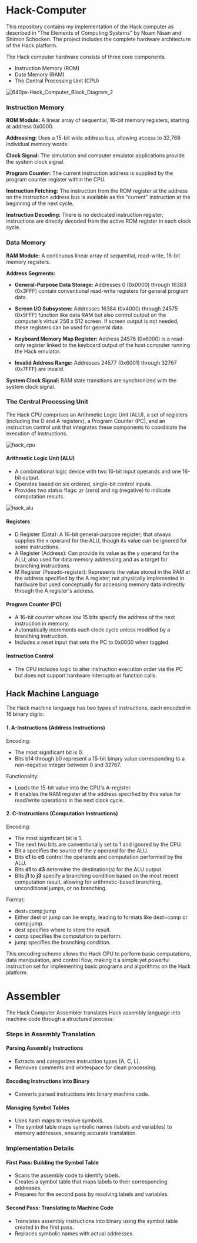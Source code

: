 # Hack-Computer
This repository contains my implementation of the Hack computer as described in "The Elements of Computing Systems" by Noam Nisan and Shimon Schocken. The project includes the complete hardware architecture of the Hack platform.

The Hack computer hardware consists of three core components.
- Instruction Memory (ROM)
- Date Memory (RAM)
- The Central Processing Unit (CPU)

![640px-Hack_Computer_Block_Diagram_2](https://github.com/user-attachments/assets/08b333db-e854-4882-a6da-1107779323c3)


### Instruction Memory
**ROM Module:** A linear array of sequential, 16-bit memory registers, starting at address 0x0000. 

**Addressing:** Uses a 15-bit wide address bus, allowing access to 32,768 individual memory words.
 
**Clock Signal:** The simulation and computer emulator applications provide the system clock signal.

**Program Counter:** The current instruction address is supplied by the program counter register within the CPU.

**Instruction Fetching:** The instruction from the ROM register at the address on the instruction address bus is available as the "current" instruction at the beginning of the next cycle.

**Instruction Decoding:** There is no dedicated instruction register; instructions are directly decoded from the active ROM register in each clock cycle.

### Data Memory

**RAM Module:** A continuous linear array of sequential, read-write, 16-bit memory registers.

**Address Segments:**

- **General-Purpose Data Storage:** Addresses 0 (0x0000) through 16383 (0x3FFF) contain conventional read-write registers for general program data.

- **Screen I/O Subsystem:** Addresses 16384 (0x4000) through 24575 (0x5FFF) function like data RAM but also control output on the computer’s virtual 256 x 512 screen. If screen output is not needed, these registers can be used for general data.

- **Keyboard Memory Map Register:** Address 24576 (0x6000) is a read-only register linked to the keyboard output of the host computer running the Hack emulator.

- **Invalid Address Range:** Addresses 24577 (0x6001) through 32767 (0x7FFF) are invalid.

**System Clock Signal:** RAM state transitions are synchronized with the system clock signal.

### The Central Processing Unit

The Hack CPU comprises an Arithmetic Logic Unit (ALU), a set of registers (including the D and A registers), a Program Counter (PC), and an instruction control unit that integrates these components to coordinate the execution of instructions.

![hack_cpu](https://github.com/user-attachments/assets/01bd7f15-5177-4717-842a-f7a4123e27c0)

#### Arithmetic Logic Unit (ALU)
- A combinational logic device with two 16-bit input operands and one 16-bit output.
- Operates based on six ordered, single-bit control inputs.
- Provides two status flags: zr (zero) and ng (negative) to indicate computation results.
  
![hack_alu](https://github.com/user-attachments/assets/e95a1d07-8cdb-4222-bf59-323d1ff8b409)

#### Registers
- D Register (Data): A 16-bit general-purpose register; that always supplies the x operand for the ALU, though its value can be ignored for some instructions.
- A Register (Address): Can provide its value as the y operand for the ALU; also used for data memory addressing and as a target for branching instructions.
- M Register (Pseudo-register): Represents the value stored in the RAM at the address specified by the A register; not physically implemented in hardware but used conceptually for accessing memory data indirectly through the A register's address.

#### Program Counter (PC)
- A 16-bit counter whose low 15 bits specify the address of the next instruction in memory.
- Automatically increments each clock cycle unless modified by a branching instruction.
- Includes a reset input that sets the PC to 0x0000 when toggled.

#### Instruction Control
- The CPU includes logic to alter instruction execution order via the PC but does not support hardware interrupts or function calls.

## Hack Machine Language

The Hack machine language has two types of instructions, each encoded in 16 binary digits:

#### 1. A-Instructions (Address Instructions)

Encoding:
- The most significant bit is 0.
- Bits b14 through b0 represent a 15-bit binary value corresponding to a non-negative integer between 0 and 32767.

Functionality:

- Loads the 15-bit value into the CPU's A-register.
- It enables the RAM register at the address specified by this value for read/write operations in the next clock cycle.

#### 2. C-Instructions (Computation Instructions)

Encoding:
- The most significant bit is 1.
- The next two bits are conventionally set to 1 and ignored by the CPU.
- Bit a specifies the source of the y operand for the ALU.
- Bits **c1** to **c6** control the operands and computation performed by the ALU.
- Bits **d1** to **d3** determine the destination(s) for the ALU output.
- Bits **j1** to **j3** specify a branching condition based on the most recent computation result, allowing for arithmetic-based branching, unconditional jumps, or no branching.

Format:
- dest=comp;jump
- Either dest or jump can be empty, leading to formats like dest=comp or comp;jump.
- dest specifies where to store the result.
- comp specifies the computation to perform.
- jump specifies the branching condition.

This encoding scheme allows the Hack CPU to perform basic computations, data manipulation, and control flow, making it a simple yet powerful instruction set for implementing basic programs and algorithms on the Hack platform.

# Assembler

The Hack Computer Assembler translates Hack assembly language into machine code through a structured process:

### Steps in Assembly Translation

#### Parsing Assembly Instructions
- Extracts and categorizes instruction types (A, C, L).
- Removes comments and whitespace for clean processing.
#### Encoding Instructions into Binary
- Converts parsed instructions into binary machine code.
#### Managing Symbol Tables
- Uses hash maps to resolve symbols.
- The symbol table maps symbolic names (labels and variables) to memory addresses, ensuring accurate translation.

### Implementation Details
#### First Pass: Building the Symbol Table
- Scans the assembly code to identify labels.
- Creates a symbol table that maps labels to their corresponding addresses.
- Prepares for the second pass by resolving labels and variables.
#### Second Pass: Translating to Machine Code
- Translates assembly instructions into binary using the symbol table created in the first pass.
- Replaces symbolic names with actual addresses.
